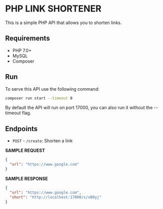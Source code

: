 # PHP LINK SHORTENER

This is a simple PHP API that allows you to shorten links.

## Requirements

- PHP 7.0+
- MySQL
- Composer

## Run

To serve this API use the following command:

```bash
composer run start --timeout 0
```

By default the API will run on port 17000, you can also run it without the --timeout flag.

## Endpoints

- `POST` - `/create`: Shorten a link

**SAMPLE REQUEST**

```json
{
  "url": "https://www.google.com"
}
```

**SAMPLE RESPONSE**

```json
{
  "url": "https://www.google.com",
  "short": "http://localhost:17000/s/xB0yj"
}
```
